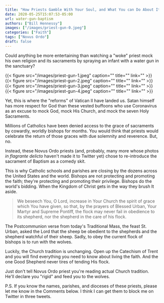 ```yaml
---
title: "How Priests Gamble With Your Soul, and What You can Do About It"
date: 2020-05-25T15:07:53-05:00
url: water-gun-baptism
authors: ["Bill Hennessy"]
images: ["/images/priest-gun-0.jpeg"]
categories: ["Faith"]
tags: ["Novus Ordo"]
draft: false
---
```


Could anything be more entertaining than watching a "woke" priest mock his own religion and its sacraments by spraying an infant with a water gun in the sanctuary? 

{{< figure src="/images/priest-gun-1.jpeg" caption="" title="" link="" >}}
{{< figure src="/images/priest-gun-2.jpeg" caption="" title="" link="" >}}
{{< figure src="/images/priest-gun-3.jpeg" caption="" title="" link="" >}}
{{< figure src="/images/priest-gun-4.jpeg" caption="" title="" link="" >}}

Yet, this is where the "reforms" of Vatican II have landed us. Satan himself has more respect for God than these vested buffoons who use Coronavirus as an excuse to mock God, mock His Church, and mock the seven Holy Sacraments. 

Millions of Catholics have been denied access to the grace of sacraments by cowardly, worldly bishops for months. You would think that priests would celebrate the return of those graces with due solemnity and reverence. But, no. 

Instead, these Novus Ordo priests (and, probably, many more whose photos *in flagrante delicto* haven't made it to Twitter yet) chose to re-introduce the sacrament of Baptism as a comedy skit. 

This is why Catholic schools and parishes are closing by the dozens across the United States and the world. Bishops are not protecting and promoting the faith; they're protecting and promoting their privilege. Bishops do the world's bidding. When the Kingdom of Christ gets in the way they brush It aside. 

> We beseech You, O Lord, increase in Your Church the spirit of grace which You have given, so that, by the prayers of Blessed Urban, Your Martyr and Supreme Pontiff, the flock may never fail in obedience to its shepherd, nor the shepherd in the care of his flock. 

The Postcommunion verse from today's Traditional Mass, the feast St. Urban, asked the Lord that the sheep be obedient to the shepherds and the shepherd watchful of their sheep. Sadly, to obey the current flock of bishops is to run with the wolves. 

Luckily, the Church tradition is unchanging. Open up the Catechism of Trent and you will find everything you need to know about living the faith. And the one Good Shepherd never tires of tending His flock.

Just don't tell Novus Ordo priest you're reading actual Church tradition. He'll declare you "rigid" and feed you to the wolves. 

P.S. If you know the names, parishes, and dioceses of these priests, please let me know in the Comments below. I think I can get them to block me on Twitter in three tweets. 

